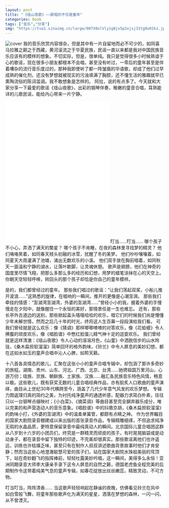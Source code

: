 ```yaml
---
layout: post
title: "《瑶山夜歌》——歌唱的不仅是童年"
categories: book
tags: ["音乐","分享"]
img: "https://tva1.sinaimg.cn/large/007X8olVly1g8jv5p2xjsj31tg0u01kz.jpg"
---
```

![cover](https://y.gtimg.cn/music/photo_new/T002R300x300M000000wILZE159wac_2.jpg?max_age=2592000)
我的音乐欣赏内容很杂，但是其中有一片自留地而必不可少的，如同喜马拉雅之巅之于西藏，黄河滚流之于华夏民族，民谣一直以来都是我对中国民族音乐应该有的模样的想象。不切实际，但是，很单纯。我只是觉得很多小时候熟谙于心的歌谣，现在很多小朋友都根本不会唱，甚至没有听过，一零后的童年甚至是伴着嘈杂的流行音乐度过的，那种我即使听了都一阵皱眉的华语歌，却成了他们过早成熟的催化剂，还没有梦想就被现实的污浊填满了胸腔，还不懂生活的雅趣就早已熏陶流俗的陈词滥调。我不敢想象是怎样的。
阿拉，说的有点多了。今天就和大家分享一下最爱的歌谣《瑶山夜歌》，出彩的钢琴伴奏，稚嫩的童音合唱，耳熟能详的儿歌民谣，能给内心带来一片宁静。
<!-- moreandmore -->

<iframe frameborder="no" border="0" marginwidth="0" marginheight="0" width=330 height=450 src="//music.163.com/outchain/player?type=1&id=511667&auto=1&height=430"></iframe>
叮当……叮当…… 
哪个孩子不小心，弄洒了满天的繁星？
哪个孩子不肯睡，在夜的森林里寻找梦的精灵？
他们咯咯笑着，如同春天枝头初融的冰雪，扰醒了冬的美梦。
他们吵吵嚷嚷着，如同夏天大雨灌满了池塘，涌出无数欢乐的小溪。
他们双手放在胸前唱着，如同秋天一面温和宁静的湖水，让落叶歇脚，让灵魂休憩。
歌声是翅膀，他们在神奇的国度里尽情飞翔，把那么多那么多的经历和幻想，用梦的蜡笔涂抹在心的天空上。
你朝天空轻轻呼唤，转回头的那个孩子却恰是你自己的童年模样。

是的，我们都曾经过的童年。
那些我们唱过的歌谣：“让我们荡起双桨，小船儿推开波浪……”这熟悉的旋律，在唱响的一瞬间，推开的更像是心潮澎湃。
那些我们牵挂的情感：“澎湖湾澎湖湾，外婆的澎湖湾……”曾经小小的我，握着外婆的手慢慢走在夕阳中，就像握住一个永恒的美好，那情景任是一生也难忘。
还有，那些长亭外古道边的送别，那些掀起盖头嘻嘻哈哈的欢乐，唱它们的时候我们尚是懵懂少年未解世情，然而之后几十年的时光，终将这人生百幕一段段演给我们看。
可我们曾经就是这么欢乐：像《猜调》那样唧唧喳喳的对答欢乐，像《花蛤蟆》令人捧腹的顽皮欢乐，像《唱脸谱》中憋红脸蛋儿精气神十足的逗耍欢乐。
我们曾经就是这样清澈：《瑶山夜歌》令人心动的溶溶月色，《山童》中洒脱信步的山水玲珑，《桑木扁担软溜溜》简单回环的格外韵味，《铃兰》中令人屏息的美妙幻想，都在这如水如玉的童声合唱中沁人心脾，如聆天籁。

十八首各具情态的歌儿，汇聚在这张小小的童声合唱专辑中，却包涵了那许多奇妙的旅程。湖南、贵州、山东、河北、广西、北京、台湾……驰骋祖国万里河山，心游万仞；瑶族、京族、朝鲜族、土家族、汉族……融汇各民族音乐特色风情，畅意以极。这些歌儿，既有获奖无数的儿童合唱经典作品，亦有脍炙人口歌曲的童声演绎，曲目从上世纪30年代横跨至今，涵盖了几代少年意气风发的欢乐梦想。
专辑力图返璞归真的简约之美，为衬托纯净童声的通透听感，配器力求简白朴素，往往只以一台钢琴点缀映衬；《小白菜》、《摘菜调》等曲目甚至完全摒弃器乐成分，唯以完美的和声营造动人的音乐意象。《唱脸谱》中的抖擞京胡，《桑木扁担软溜溜》的韵味小打，《外婆的澎湖湾》中的温柔单簧管，都颇有点睛之神。
作为世界瞩目的国家大剧院录音棚建成以来出版的首张录音作品，专辑精雕细琢，不但追求纯净无瑕的水晶品质，更特意保留录音中最纯真动人的瞬间。北京国际儿童合唱团这群从八岁到十六岁的小团员们，终究是一群精灵而顽皮的孩子，有时晃晃脑袋或是动动身子，都在录音中留下独特的印迹，不完美却很真实。那些歌谣离他们也许遥远，训练也许枯燥乏味，甚至只有在制作人叔叔讲述歌曲背景故事时他们才肯安静；然而当这些心地澄澈聪慧可爱的孩子们，站在国家大剧院水珠般美丽的穹顶下，站在奇妙翻飞的指挥棒前，轻轻吐露美妙吟唱，这一瞬间，美得多么永恒！亚洲同期录音大师李大康亲手录下这令人屏息的自然之籁，德国老虎鱼全程完美的后期制作令这带着纯美气息的童声专辑，如春花绽放出丝丝嫩蕊，精致灵动，不可方物。

叮当叮当，阵阵清香…… 
当这歌声轻轻响起在静谧的夜晚，仿佛看见铃兰在风中如白雪般飞舞，将童年那些歌声化为满天的星星，洒落在梦想的森林，一闪一闪，从不曾湮灭。